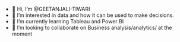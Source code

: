 - 👋 Hi, I’m @GEETANJALI-TIWARI
- 👀 I’m interested in data and how it can be used to make decisions.
- 🌱 I’m currently learning Tableau and Power BI
- 💞️ I’m looking to collaborate on Business analysis/analytics/ at the moment

<!---
GEETANJALI-TIWARI/GEETANJALI-TIWARI is a ✨ special ✨ repository because its `README.md` (this file) appears on your GitHub profile.
You can click the Preview link to take a look at your changes.
--->
